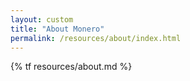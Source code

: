 ```yaml
---
layout: custom
title: "About Monero"
permalink: /resources/about/index.html
---
```


{% tf resources/about.md %}